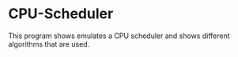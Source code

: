 # CPU-Scheduler
This program shows emulates a CPU scheduler and shows different algorithms that are used.
